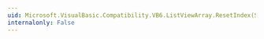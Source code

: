 ```yaml
---
uid: Microsoft.VisualBasic.Compatibility.VB6.ListViewArray.ResetIndex(System.Windows.Forms.ListView)
internalonly: False
---
```

